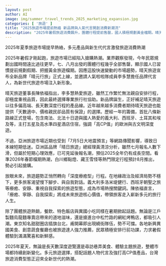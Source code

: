 ```yaml
---
layout: post
author: AI
image: img/summer_travel_trends_2025_marketing_expansion.jpg
categories: [ '旅遊' ]
title: "2025旅遊市場提前熱絡 新品牌與人氣代言開創消費新潮流"
description: "2025年暑假旅遊消費飆升，團體行程提前售罄，國人積極規劃黃金檔期。晴天旅遊打造全新「晴元行旅」，邀請人氣啦啦隊成員李多慧代言，主打高CP值歐洲與文明路線搶市。雖有亞洲市場短期低迷，但預期心理效應漸退，明年成長空間可期。市場旅遊型態轉向療癒深度、突出個人探索，異國餐飲、在地美食同樣掀起話題，開啟台灣旅遊消費新時代。"
---
```

2025年夏季旅遊市場提早熱絡，多元產品與新生代代言激發旅遊消費熱潮

2025年暑假才剛起跑，旅遊市場已經陷入搶購熱潮。業界觀察發現，今年民眾規劃出國時間遠比過往更早，七、八月出發的團體行程幾乎全部售罄，顯示國人已習慣提前規劃假期、把握黃金旅遊檔期。因應這股快速變動的市場趨勢，晴天旅遊宣布全新品牌「晴元行旅」正式上線，並邀請人氣啦啦隊成員李多慧擔任品牌代言人，為新世代旅遊市場注入新形象。

晴天旅遊董事長陳依福指出，李多慧熱愛旅遊，雖然工作繁忙無法親自安排行程，卻極度重視品質，因此最終選擇專業旅行社協助。新品牌誕生，正好補足晴天旅遊以往多偏高端、長天數深度行程的產品線。近年越來越多消費者期待晴天旅遊也能提供「天數適中、價格親民卻品質有保證」的選擇。歷經一年的籌備，首批八條新路線正式登場，包含南法、北法十日遊與國人熱愛的義大利、西班牙、土耳其和埃及等，主打五星及高水準四星酒店住宿，強調「高CP值」的歐洲與古文明深度遊。

不過，亞洲旅遊市場近期也受到「7月5日大地震預言」等網路傳聞影響，導致日本線短期低迷。亞洲區品牌「晴日旅遊」總經理黃清涼分析，雖然七月報名人數下滑，但屬於短期心理效應，已可見延後報名潮，預估2025全年仍有成長空間。看準2026年春節檔期熱潮，白川鄉點燈、藏王雪怪等熱門限定行程預計8月推出，勢必引起搶購。

放眼未來，旅遊趨勢正悄然轉向「深度療癒型」行程。在地緣政治及經濟局勢不穩下，更多旅客渴望慢下腳步、與自我對話。義大利多洛米堤健行、西班牙朝聖之旅等療癒、安靜、重視自我探索的旅遊型態，成為市場熱搜關鍵詞。陳依福直言，「療癒、寧靜、自我探索」將成未來旅遊核心價值，帶領旅客走入嶄新多元的旅行人生。

除了團體旅遊熱銷，餐飲、特色飯店與異國小吃同樣在暑期掀起話題。無論是江戶製麵烏龍麵專賣店帶來的道地滋味，還是搶進台中松竹路的網紅烤鴨店，都吸引人潮。東京知名甜甜圈店插旗台北，甫開幕即出現繞街隊伍，勢不可擋。各地新興異國美食、創意蔬食餐廳也被旅遊達人強力推薦，民眾積極安排行前功課，力求暑假體驗到滿滿驚喜和新鮮感。

2025年夏天，無論是長天數深度遊覽還是尋訪巷弄美食、體驗主題旅遊，整體市場都持續創新變化。多元旅遊選擇，搭配話題人物代言及強打高CP值產品，台灣旅遊消費型態正迎來全新世代的熱潮。